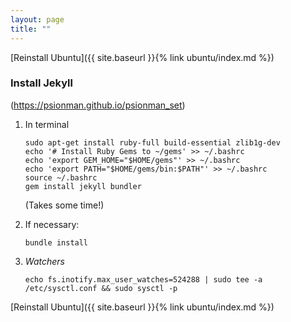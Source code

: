 ```yaml
---
layout: page
title: ""
---
```


[Reinstall Ubuntu]({{ site.baseurl }}{% link ubuntu/index.md %})

### Install Jekyll

(https://psionman.github.io/psionman_set)

1. In terminal

    ``` console
    sudo apt-get install ruby-full build-essential zlib1g-dev
    echo '# Install Ruby Gems to ~/gems' >> ~/.bashrc
    echo 'export GEM_HOME="$HOME/gems"' >> ~/.bashrc
    echo 'export PATH="$HOME/gems/bin:$PATH"' >> ~/.bashrc
    source ~/.bashrc
    gem install jekyll bundler
    ```
    (Takes some time!)

1. If necessary:
    ``` console
    bundle install

1. *Watchers*
   ```console
   echo fs.inotify.max_user_watches=524288 | sudo tee -a /etc/sysctl.conf && sudo sysctl -p
   ```

[Reinstall Ubuntu]({{ site.baseurl }}{% link ubuntu/index.md %})
